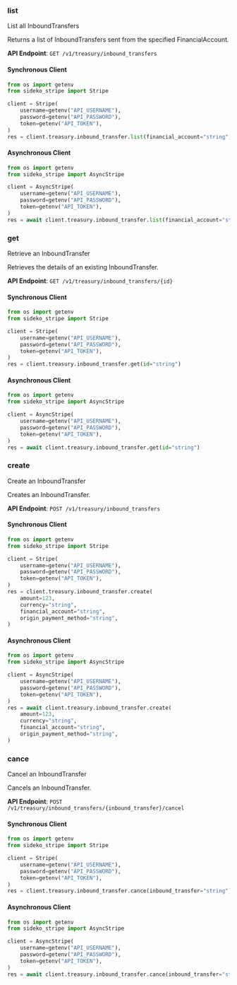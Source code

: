 
### list <a name="list"></a>
List all InboundTransfers

<p>Returns a list of InboundTransfers sent from the specified FinancialAccount.</p>

**API Endpoint**: `GET /v1/treasury/inbound_transfers`

#### Synchronous Client

```python
from os import getenv
from sideko_stripe import Stripe

client = Stripe(
    username=getenv("API_USERNAME"),
    password=getenv("API_PASSWORD"),
    token=getenv("API_TOKEN"),
)
res = client.treasury.inbound_transfer.list(financial_account="string")
```

#### Asynchronous Client

```python
from os import getenv
from sideko_stripe import AsyncStripe

client = AsyncStripe(
    username=getenv("API_USERNAME"),
    password=getenv("API_PASSWORD"),
    token=getenv("API_TOKEN"),
)
res = await client.treasury.inbound_transfer.list(financial_account="string")
```

### get <a name="get"></a>
Retrieve an InboundTransfer

<p>Retrieves the details of an existing InboundTransfer.</p>

**API Endpoint**: `GET /v1/treasury/inbound_transfers/{id}`

#### Synchronous Client

```python
from os import getenv
from sideko_stripe import Stripe

client = Stripe(
    username=getenv("API_USERNAME"),
    password=getenv("API_PASSWORD"),
    token=getenv("API_TOKEN"),
)
res = client.treasury.inbound_transfer.get(id="string")
```

#### Asynchronous Client

```python
from os import getenv
from sideko_stripe import AsyncStripe

client = AsyncStripe(
    username=getenv("API_USERNAME"),
    password=getenv("API_PASSWORD"),
    token=getenv("API_TOKEN"),
)
res = await client.treasury.inbound_transfer.get(id="string")
```

### create <a name="create"></a>
Create an InboundTransfer

<p>Creates an InboundTransfer.</p>

**API Endpoint**: `POST /v1/treasury/inbound_transfers`

#### Synchronous Client

```python
from os import getenv
from sideko_stripe import Stripe

client = Stripe(
    username=getenv("API_USERNAME"),
    password=getenv("API_PASSWORD"),
    token=getenv("API_TOKEN"),
)
res = client.treasury.inbound_transfer.create(
    amount=123,
    currency="string",
    financial_account="string",
    origin_payment_method="string",
)
```

#### Asynchronous Client

```python
from os import getenv
from sideko_stripe import AsyncStripe

client = AsyncStripe(
    username=getenv("API_USERNAME"),
    password=getenv("API_PASSWORD"),
    token=getenv("API_TOKEN"),
)
res = await client.treasury.inbound_transfer.create(
    amount=123,
    currency="string",
    financial_account="string",
    origin_payment_method="string",
)
```

### cance <a name="cance"></a>
Cancel an InboundTransfer

<p>Cancels an InboundTransfer.</p>

**API Endpoint**: `POST /v1/treasury/inbound_transfers/{inbound_transfer}/cancel`

#### Synchronous Client

```python
from os import getenv
from sideko_stripe import Stripe

client = Stripe(
    username=getenv("API_USERNAME"),
    password=getenv("API_PASSWORD"),
    token=getenv("API_TOKEN"),
)
res = client.treasury.inbound_transfer.cance(inbound_transfer="string")
```

#### Asynchronous Client

```python
from os import getenv
from sideko_stripe import AsyncStripe

client = AsyncStripe(
    username=getenv("API_USERNAME"),
    password=getenv("API_PASSWORD"),
    token=getenv("API_TOKEN"),
)
res = await client.treasury.inbound_transfer.cance(inbound_transfer="string")
```
